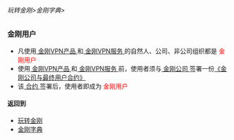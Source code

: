 ###### 玩转金刚>金刚字典>

### 金刚用户

- 凡使用[ 金刚VPN产品 ](https://github.com/a2zitpro/web/blob/master/list_kkproducts.md)和[ 金刚VPN服务 ](https://github.com/a2zitpro/web/blob/master/kkservices.md)的自然人、公司、非公司组织都是<font color="Red"> 金刚用户 </font>
- 使用[ 金刚VPN产品 ](https://github.com/a2zitpro/web/blob/master/list_kkproducts.md)和[ 金刚VPN服务 ](https://github.com/a2zitpro/web/blob/master/kkservices.md)前，使用者须与[ 金刚公司 ](https://github.com/a2zitpro/web/blob/master/a2zitpro.md)签署一份[《金刚公司与最终用户合约》](https://github.com/a2zitpro/web/blob/master/Endusercontract.md)
- 该[ 合约 ](https://github.com/a2zitpro/web/blob/master/Endusercontract.md)签署后，使用者即成为<font color="Red"> 金刚用户 </font>

#### 返回到
- [玩转金刚](https://github.com/a2zitpro/web/blob/master/LadderFree/A.md)
- [金刚字典](https://github.com/a2zitpro/web/blob/master/LadderFree/kkDictionary/KKDictionary.md)

